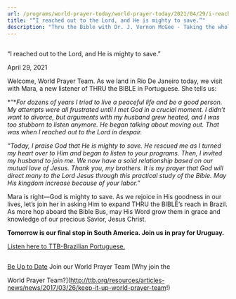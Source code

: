 ```yaml
---
url: /programs/world-prayer-today/world-prayer-today/2021/04/29/i-reached-out-to-the-lord-and-he-is-mighty-to-save
title: "“I reached out to the Lord, and He is mighty to save.”"
description: "Thru the Bible with Dr. J. Vernon McGee - Taking the whole Word to the whole world"
---
```







## 
 “I reached out to the Lord, and He is mighty to save.”


April 29, 2021




Welcome, World Prayer Team. As we land in Rio De Janeiro today, we visit with Mara, a new listener of THRU the BIBLE in Portuguese. She tells us: 

*“**For dozens of years I tried to live a peaceful life and be a good person. My attempts were all frustrated until I met God in a crucial moment.* *I didn’t want to divorce, but arguments with my husband grew heated, and I was too stubborn to listen anymore. He began talking about moving out. That was when I reached out to the Lord in despair.* 

*“Today, I praise God that He is mighty to save. He rescued me as I turned my heart over to Him and began to listen to your programs. Then, I invited my husband to join me. We now have a solid relationship based on our mutual love of Jesus. Thank you, my brothers. It is my prayer that God will direct many to the Lord Jesus through this practical study of the Bible. May His kingdom increase because of your labor.”*

Mara is right—God is mighty to save. As we rejoice in His goodness in our lives, let’s join her in asking Him to expand THRU the BIBLE’s reach in Brazil. As more hop aboard the Bible Bus, may His Word grow them in grace and knowledge of our precious Savior, Jesus Christ.

**Tomorrow is our final stop in South America. Join us in pray for Uruguay.**

[Listen here to TTB-Brazilian Portuguese.](https://ttb.twr.org/home/day,0441/language,POR-LAT)







## 




[Be Up to Date](http://feeds.feedburner.com/WorldPrayerToday "World Prayer Today RSS Feed")
Join our World Prayer Team
[Why join the  

World Prayer Team?](http://ttb.org/resources/articles-news/news/2017/03/26/keep-it-up-world-prayer-team!)




